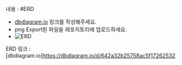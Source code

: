 내용 :
#ERD 
- [dbdiagram.io](https://dbdiagram.io/home) 링크를 작성해주세요.  
- png Export된 파일을 레포지토리에 업로드하세요.
- ![ERD](https://user-images.githubusercontent.com/127010049/229417403-cfab1a6c-a1b4-496c-8c24-f9d37082e671.png)  

ERD 링크 : [dbdiagram.io]https://dbdiagram.io/d/642a32b25758ac5f17262532
